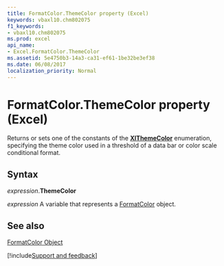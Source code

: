 ```yaml
---
title: FormatColor.ThemeColor property (Excel)
keywords: vbaxl10.chm802075
f1_keywords:
- vbaxl10.chm802075
ms.prod: excel
api_name:
- Excel.FormatColor.ThemeColor
ms.assetid: 5e4750b3-14a3-ca31-ef61-1be32be3ef38
ms.date: 06/08/2017
localization_priority: Normal
---
```



# FormatColor.ThemeColor property (Excel)

Returns or sets one of the constants of the  **[XlThemeColor](Excel.XlThemeColor.md)** enumeration, specifying the theme color used in a threshold of a data bar or color scale conditional format.


## Syntax

_expression_.**ThemeColor**

_expression_ A variable that represents a [FormatColor](Excel.FormatColor.md) object.


## See also


[FormatColor Object](Excel.FormatColor.md)

[!include[Support and feedback](~/includes/feedback-boilerplate.md)]